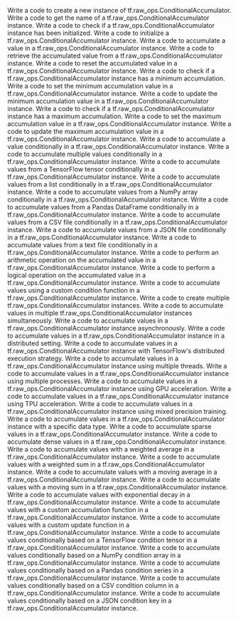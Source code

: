 Write a code to create a new instance of tf.raw_ops.ConditionalAccumulator.
Write a code to get the name of a tf.raw_ops.ConditionalAccumulator instance.
Write a code to check if a tf.raw_ops.ConditionalAccumulator instance has been initialized.
Write a code to initialize a tf.raw_ops.ConditionalAccumulator instance.
Write a code to accumulate a value in a tf.raw_ops.ConditionalAccumulator instance.
Write a code to retrieve the accumulated value from a tf.raw_ops.ConditionalAccumulator instance.
Write a code to reset the accumulated value in a tf.raw_ops.ConditionalAccumulator instance.
Write a code to check if a tf.raw_ops.ConditionalAccumulator instance has a minimum accumulation.
Write a code to set the minimum accumulation value in a tf.raw_ops.ConditionalAccumulator instance.
Write a code to update the minimum accumulation value in a tf.raw_ops.ConditionalAccumulator instance.
Write a code to check if a tf.raw_ops.ConditionalAccumulator instance has a maximum accumulation.
Write a code to set the maximum accumulation value in a tf.raw_ops.ConditionalAccumulator instance.
Write a code to update the maximum accumulation value in a tf.raw_ops.ConditionalAccumulator instance.
Write a code to accumulate a value conditionally in a tf.raw_ops.ConditionalAccumulator instance.
Write a code to accumulate multiple values conditionally in a tf.raw_ops.ConditionalAccumulator instance.
Write a code to accumulate values from a TensorFlow tensor conditionally in a tf.raw_ops.ConditionalAccumulator instance.
Write a code to accumulate values from a list conditionally in a tf.raw_ops.ConditionalAccumulator instance.
Write a code to accumulate values from a NumPy array conditionally in a tf.raw_ops.ConditionalAccumulator instance.
Write a code to accumulate values from a Pandas DataFrame conditionally in a tf.raw_ops.ConditionalAccumulator instance.
Write a code to accumulate values from a CSV file conditionally in a tf.raw_ops.ConditionalAccumulator instance.
Write a code to accumulate values from a JSON file conditionally in a tf.raw_ops.ConditionalAccumulator instance.
Write a code to accumulate values from a text file conditionally in a tf.raw_ops.ConditionalAccumulator instance.
Write a code to perform an arithmetic operation on the accumulated value in a tf.raw_ops.ConditionalAccumulator instance.
Write a code to perform a logical operation on the accumulated value in a tf.raw_ops.ConditionalAccumulator instance.
Write a code to accumulate values using a custom condition function in a tf.raw_ops.ConditionalAccumulator instance.
Write a code to create multiple tf.raw_ops.ConditionalAccumulator instances.
Write a code to accumulate values in multiple tf.raw_ops.ConditionalAccumulator instances simultaneously.
Write a code to accumulate values in a tf.raw_ops.ConditionalAccumulator instance asynchronously.
Write a code to accumulate values in a tf.raw_ops.ConditionalAccumulator instance in a distributed setting.
Write a code to accumulate values in a tf.raw_ops.ConditionalAccumulator instance with TensorFlow's distributed execution strategy.
Write a code to accumulate values in a tf.raw_ops.ConditionalAccumulator instance using multiple threads.
Write a code to accumulate values in a tf.raw_ops.ConditionalAccumulator instance using multiple processes.
Write a code to accumulate values in a tf.raw_ops.ConditionalAccumulator instance using GPU acceleration.
Write a code to accumulate values in a tf.raw_ops.ConditionalAccumulator instance using TPU acceleration.
Write a code to accumulate values in a tf.raw_ops.ConditionalAccumulator instance using mixed precision training.
Write a code to accumulate values in a tf.raw_ops.ConditionalAccumulator instance with a specific data type.
Write a code to accumulate sparse values in a tf.raw_ops.ConditionalAccumulator instance.
Write a code to accumulate dense values in a tf.raw_ops.ConditionalAccumulator instance.
Write a code to accumulate values with a weighted average in a tf.raw_ops.ConditionalAccumulator instance.
Write a code to accumulate values with a weighted sum in a tf.raw_ops.ConditionalAccumulator instance.
Write a code to accumulate values with a moving average in a tf.raw_ops.ConditionalAccumulator instance.
Write a code to accumulate values with a moving sum in a tf.raw_ops.ConditionalAccumulator instance.
Write a code to accumulate values with exponential decay in a tf.raw_ops.ConditionalAccumulator instance.
Write a code to accumulate values with a custom accumulation function in a tf.raw_ops.ConditionalAccumulator instance.
Write a code to accumulate values with a custom update function in a tf.raw_ops.ConditionalAccumulator instance.
Write a code to accumulate values conditionally based on a TensorFlow condition tensor in a tf.raw_ops.ConditionalAccumulator instance.
Write a code to accumulate values conditionally based on a NumPy condition array in a tf.raw_ops.ConditionalAccumulator instance.
Write a code to accumulate values conditionally based on a Pandas condition series in a tf.raw_ops.ConditionalAccumulator instance.
Write a code to accumulate values conditionally based on a CSV condition column in a tf.raw_ops.ConditionalAccumulator instance.
Write a code to accumulate values conditionally based on a JSON condition key in a tf.raw_ops.ConditionalAccumulator instance.